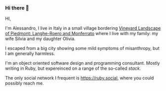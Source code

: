 ### Hi there 👋

HI,

I'm Alessandro, I live in Italy in a small village bordering [Vineyard Landscape of Piedmont: Langhe-Roero and Monferrato](https://www.paesaggivitivinicoli.it/en) where I live with my family: my wife Silvia and my daughter Olivia.

I escaped from a big city showing some mild symptoms of misanthropy, but I am generally harmless.

I'm an object oriented software design and programming consultant. Mostly writing in Ruby, but expereinced on a range of the so-called _stack_.

The only social network I frequent is https://ruby.social, where you could possibly reach me.

<!--
**pioneerskies/pioneerskies** is a ✨ _special_ ✨ repository because its `README.md` (this file) appears on your GitHub profile.

Here are some ideas to get you started:

- 🔭 I’m currently working on ...
- 🌱 I’m currently learning ...
- 👯 I’m looking to collaborate on ...
- 🤔 I’m looking for help with ...
- 💬 Ask me about ...
- 📫 How to reach me: ...
- 😄 Pronouns: ...
- ⚡ Fun fact: ...
-->
